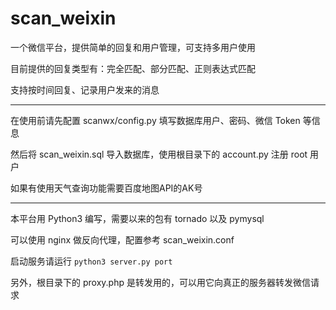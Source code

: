 scan_weixin
===========

一个微信平台，提供简单的回复和用户管理，可支持多用户使用

目前提供的回复类型有：完全匹配、部分匹配、正则表达式匹配

支持按时间回复、记录用户发来的消息

***

在使用前请先配置 scanwx/config.py 填写数据库用户、密码、微信 Token 等信息

然后将 scan_weixin.sql 导入数据库，使用根目录下的 account.py 注册 root 用户

如果有使用天气查询功能需要百度地图API的AK号

***

本平台用 Python3 编写，需要以来的包有 tornado 以及 pymysql

可以使用 nginx 做反向代理，配置参考 scan_weixin.conf

启动服务请运行 `python3 server.py port`

另外，根目录下的 proxy.php 是转发用的，可以用它向真正的服务器转发微信请求
